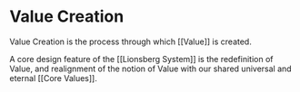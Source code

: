 # Value Creation
Value Creation is the process through which [[Value]] is created. 

A core design feature of the [[Lionsberg System]] is the redefinition of Value, and realignment of the notion of Value with our shared universal and eternal [[Core Values]]. 
